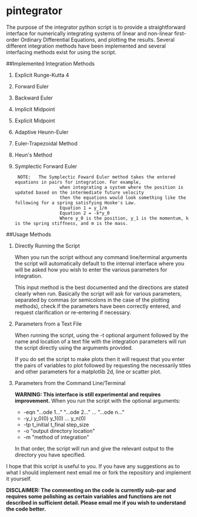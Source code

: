 # pintegrator
The purpose of the integrator python script is to provide a straightforward interface for numerically integrating
systems of linear and non-linear first-order Ordinary Differential Equations, and plotting the results.
Several different integration methods have been implemented and several interfacing methods exist for using the script.

##Implemented Integration Methods
1. Explicit Runge-Kutta 4
2. Forward Euler
3. Backward Euler
4. Implicit Midpoint
5. Explicit Midpoint
6. Adaptive Heunn-Euler
7. Euler-Trapezoidal Method
8. Heun's Method
9. Symplectic Forward Euler

		NOTE:   The Symplectic Foward Euler method takes the entered equations in pairs for integration. For example,
						when integrating a system where the position is updated based on the intermediate future velocity
						then the equations would look something like the following for a spring satisfying Hooke's Law.
						Equation 1 = y_1/m
						Equation 2 = -k*y_0
						Where y_0 is the position, y_1 is the momentum, k is the spring stiffness, and m is the mass.


##Usage Methods
1. Directly Running the Script

	When you run the script without any command line/terminal arguments the script will automatically default to
	the internal interface where you will be asked how you wish to enter the various parameters for integration.

	This input method is the best documented and the directions are stated clearly when run.
	Basically the script will ask for various parameters, separated by commas (or semicolons in the case
	of the plotting methods), check if the parameters have been correctly entered, and request clarification or
	re-entering if necessary.

2. Parameters from a Text File

	When running the script, using the -t optional argument followed by the name and location of a text file with
	the integration parameters will run the script directly using the arguments provided.

	If you do set the script to make plots then it will request that you enter the pairs of variables to plot
	followed by requesting the necessarily titles and other parameters for a matplotlib 2d, line or scatter plot.

3. Parameters from the Command Line/Terminal
	
	**WARNING: This interface is still experimental and requires improvement.**
	When you run the script with the optional arguments:
	- -eqn "...ode 1..." "...ode 2..." ... "...ode n..."
	- -y_i y_0(0) y_1(0) ... y_n(0)
	- -tp t_initial t_final step_size
	- -o "output directory location"
	- -m "method of integration"
	
	In that order, the script will run and give the relevant output to the directory you have specified.


I hope that this script is useful to you. If you have any suggestions as to what I should implement next email me or
fork the repository and implement it yourself.

**DISCLAIMER:
The commenting on the code is currently sub-par and requires some polishing as certain variables and
functions are not described in sufficient detail. Please email me if you wish to understand the code
better.**
